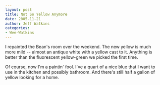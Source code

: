 ```yaml
---
layout: post
title: Not So Yellow Anymore
date: 2005-11-21
author: Jeff Watkins
categories:
- Wee-Watkins
---
```


I repainted the Bean's room over the weekend. The new yellow is much more mild -- almost an antique white with a yellow cast to it. Anything is better than the fluorescent yellow-green we picked the first time.

Of course, now I'm a paintin' fool. I've a quart of a nice blue that I want to use in the kitchen and possibly bathroom. And there's still half a gallon of yellow looking for a home.